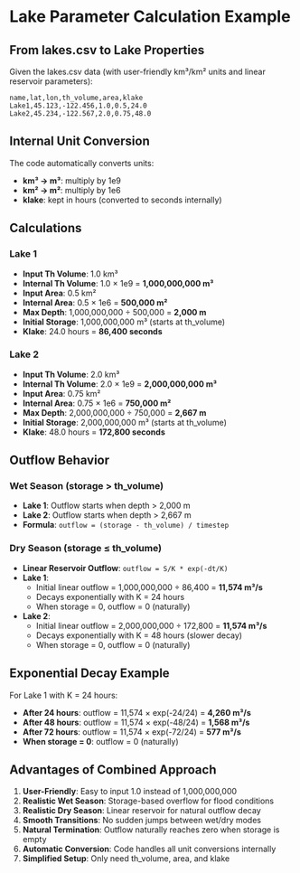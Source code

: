 # Lake Parameter Calculation Example

## From lakes.csv to Lake Properties

Given the lakes.csv data (with user-friendly km³/km² units and linear reservoir parameters):
```csv
name,lat,lon,th_volume,area,klake
Lake1,45.123,-122.456,1.0,0.5,24.0
Lake2,45.234,-122.567,2.0,0.75,48.0
```

## Internal Unit Conversion

The code automatically converts units:
- **km³ → m³**: multiply by 1e9
- **km² → m²**: multiply by 1e6
- **klake**: kept in hours (converted to seconds internally)

## Calculations

### Lake 1
- **Input Th Volume**: 1.0 km³
- **Internal Th Volume**: 1.0 × 1e9 = **1,000,000,000 m³**
- **Input Area**: 0.5 km²
- **Internal Area**: 0.5 × 1e6 = **500,000 m²**
- **Max Depth**: 1,000,000,000 ÷ 500,000 = **2,000 m**
- **Initial Storage**: 1,000,000,000 m³ (starts at th_volume)
- **Klake**: 24.0 hours = **86,400 seconds**

### Lake 2
- **Input Th Volume**: 2.0 km³
- **Internal Th Volume**: 2.0 × 1e9 = **2,000,000,000 m³**
- **Input Area**: 0.75 km²
- **Internal Area**: 0.75 × 1e6 = **750,000 m²**
- **Max Depth**: 2,000,000,000 ÷ 750,000 = **2,667 m**
- **Initial Storage**: 2,000,000,000 m³ (starts at th_volume)
- **Klake**: 48.0 hours = **172,800 seconds**

## Outflow Behavior

### Wet Season (storage > th_volume)
- **Lake 1**: Outflow starts when depth > 2,000 m
- **Lake 2**: Outflow starts when depth > 2,667 m
- **Formula**: `outflow = (storage - th_volume) / timestep`

### Dry Season (storage ≤ th_volume)
- **Linear Reservoir Outflow**: `outflow = S/K * exp(-dt/K)`
- **Lake 1**: 
  - Initial linear outflow = 1,000,000,000 ÷ 86,400 = **11,574 m³/s**
  - Decays exponentially with K = 24 hours
  - When storage = 0, outflow = 0 (naturally)
- **Lake 2**:
  - Initial linear outflow = 2,000,000,000 ÷ 172,800 = **11,574 m³/s**
  - Decays exponentially with K = 48 hours (slower decay)
  - When storage = 0, outflow = 0 (naturally)

## Exponential Decay Example

For Lake 1 with K = 24 hours:
- **After 24 hours**: outflow = 11,574 × exp(-24/24) = **4,260 m³/s**
- **After 48 hours**: outflow = 11,574 × exp(-48/24) = **1,568 m³/s**
- **After 72 hours**: outflow = 11,574 × exp(-72/24) = **577 m³/s**
- **When storage = 0**: outflow = 0 (naturally)

## Advantages of Combined Approach

1. **User-Friendly**: Easy to input 1.0 instead of 1,000,000,000
2. **Realistic Wet Season**: Storage-based overflow for flood conditions
3. **Realistic Dry Season**: Linear reservoir for natural outflow decay
4. **Smooth Transitions**: No sudden jumps between wet/dry modes
5. **Natural Termination**: Outflow naturally reaches zero when storage is empty
6. **Automatic Conversion**: Code handles all unit conversions internally
7. **Simplified Setup**: Only need th_volume, area, and klake 